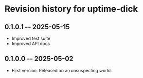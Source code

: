 # Revision history for uptime-dick

## 0.1.0.1 -- 2025-05-15

* Improved test suite
* Improved API docs

## 0.1.0.0 -- 2025-05-02

* First version. Released on an unsuspecting world.
